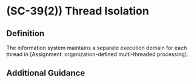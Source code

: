 
# (SC-39(2)) Thread Isolation

## Definition

The information system maintains a separate execution domain for each thread in [Assignment: organization-defined multi-threaded processing].

## Additional Guidance


